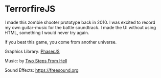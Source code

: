 # TerrorfireJS

I made this zombie shooter prototype back in 2010. I was excited to record my own guitar-music for the battle soundtrack. I made the UI without using HTML, something I would never try again.

If you beat this game, you come from another universe.

Graphics Library:   [PhaserJS](https://phaser.io/)

Music:              by [Two Steps From Hell](https://www.twostepsfromhell.com/)

Sound Effects:      https://freesound.org
